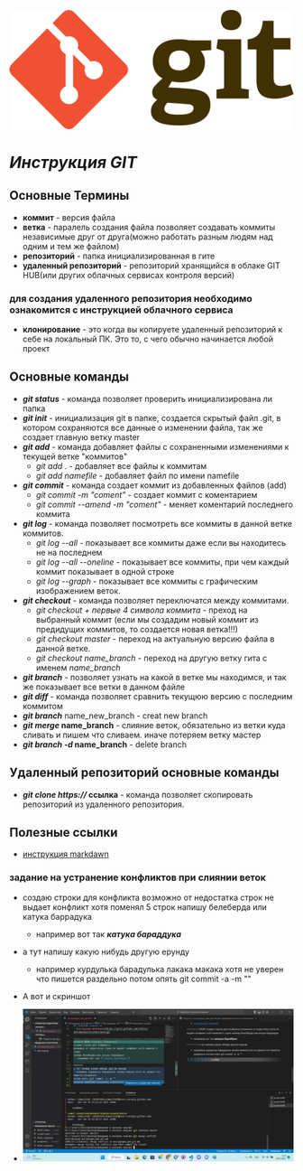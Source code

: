 ![Котик](/git.svg.png)
# ***Инструкция GIT*** #
## **Основные Термины**
 * **коммит** - версия файла
 * **ветка** - паралель создания файла позволяет создавать коммиты независимые друг от друга(можно работать разным людям над одним и тем же файлом)
 * **репозиторий** - папка инициализированная в гите
 * **удаленный репозиторий** - репозиторий хранящийся в облаке GIT HUB(или других облачных сервисах контроля версий)
### для создания удаленного репозитория необходимо ознакомится с инструкцией облачного сервиса
 * **клонирование** - это когда вы копируете удаленный репозиторий к себе на локальный ПК. Это то, с чего обычно начинается любой проект
## **Основные команды** ##
 * **_git status_** - команда позволяет проверить инициализирована ли папка 
 * **_git init_** - инициализация git в папке, создается скрытый файл .git, в котором сохраняются все данные о изменении файла, так же создает главную ветку master
 * **_git add_** - команда добавляет файлы с сохраненными изменениями к текущей ветке "коммитов" 
    - *git add* . - добавляет все файлы к коммитам
    - *git add namefile* - добавляет файл по имени namefile
* **_git commit_** - команда создает коммит из добавленных файлов (add)
    - *git commit -m "coment"* - создает коммит с коментарием 
    - *git commit --amend -m "coment"* - меняет коментарий последнего коммита
* **_git log_** - команда позволяет посмотреть все коммиты в данной ветке коммитов. 
    - *git log --all* - показывает все коммиты даже если вы находитесь не на последнем
    - *git log --all --oneline* - показывает все коммиты, при чем каждый коммит показывает в одной строке
    - *git log --graph* - показывает все коммиты с графическим изображением веток. 
* **_git checkout_** - команда позволяет переключатся между коммитами. 
    - *git checkout + первые 4 символа коммита* - преход на выбранный коммит (если мы создадим новый коммит из предидущих коммитов, то создается новая ветка!!!)
    - *git checkout master* - переход на актуальную версию файла в данной ветке. 
    - *git checkout name_branch* - переход на другую ветку гита с именем *name_branch*
* **_git branch_** - позволяет узнать на какой в ветке мы находимся, и так же показывает все ветки в данном файле 
* **_git diff_** - команда позволяет сравнить текущюю версию с последним коммитом
* **_git branch_** name_new_branch - creat new branch
* **_git merge_ name_branch** - слияние веток, обязательно из ветки куда сливать и пишем что сливаем. иначе потеряем ветку мастер
* **_git branch -d_ name_branch** - delete branch 
## Удаленный репозиторий основные команды
* **_git clone https://_ ссылка** - команда позволяет скопировать репозиторий из удаленного репозитория.



## Полезные ссылки ##
* [инструкция markdawn](https://gist.github.com/Jekins/2bf2d0638163f1294637#Parag)
### задание на устранение конфликтов при слиянии веток
* создаю строки для конфликта возможно от недостатка строк не выдает конфликт хотя поменял 5 строк
напишу белеберда или катука баррадука 
    * например вот так **_катука бараддука_**
 
* а тут напишу какую нибудь другую ерунду 
    * например курдулька барадулька лакака макака хотя не уверен что пишется раздельно 
потом опять git commit -a -m ""
* А вот и скриншот
* ![а вот и скриншот](/%D0%BA%D0%BE%D0%BD%D1%84%D0%BB%D0%B8%D0%BA%D1%82.jpg)



